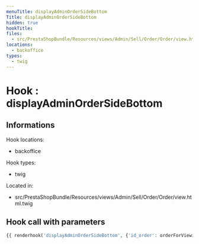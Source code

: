 ```yaml
---
menuTitle: displayAdminOrderSideBottom
Title: displayAdminOrderSideBottom
hidden: true
hookTitle: 
files:
  - src/PrestaShopBundle/Resources/views/Admin/Sell/Order/Order/view.html.twig
locations:
  - backoffice
types:
  - twig
---
```


# Hook : displayAdminOrderSideBottom

## Informations

Hook locations: 
  - backoffice

Hook types: 
  - twig

Located in: 
  - src/PrestaShopBundle/Resources/views/Admin/Sell/Order/Order/view.html.twig

## Hook call with parameters

```php
{{ renderhook('displayAdminOrderSideBottom', {'id_order': orderForViewing.id}) }}
```
